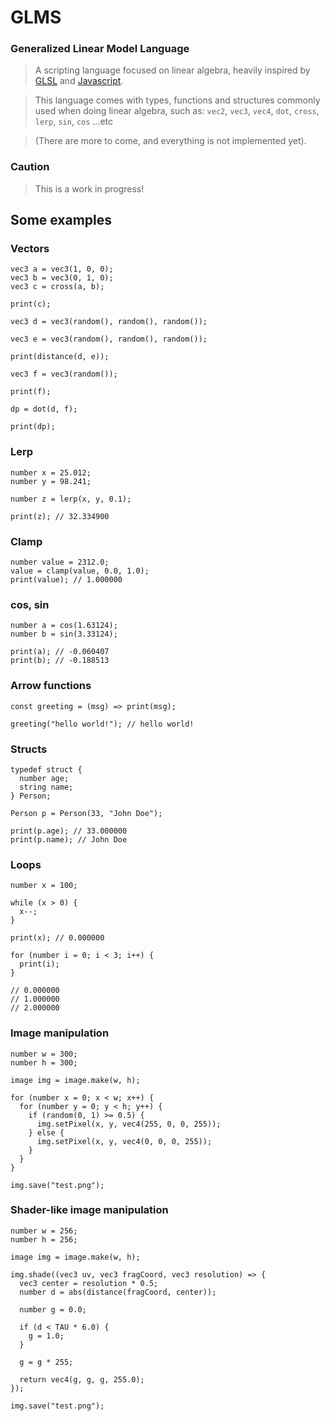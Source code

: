 # GLMS
### Generalized Linear Model Language
> A scripting language focused on linear algebra, heavily inspired by [GLSL](https://en.wikipedia.org/wiki/OpenGL_Shading_Language)
> and [Javascript](https://en.wikipedia.org/wiki/JavaScript).

> This language comes with types, functions and structures commonly used when doing linear algebra,
> such as: `vec2`, `vec3`, `vec4`, `dot`, `cross`, `lerp`, `sin`, `cos` ...etc

> (There are more to come, and everything is not implemented yet).

### Caution
> This is a work in progress!

## Some examples

### Vectors
```
vec3 a = vec3(1, 0, 0);
vec3 b = vec3(0, 1, 0);
vec3 c = cross(a, b);

print(c);

vec3 d = vec3(random(), random(), random());

vec3 e = vec3(random(), random(), random());

print(distance(d, e));

vec3 f = vec3(random());

print(f);

dp = dot(d, f);

print(dp);
```

### Lerp
```
number x = 25.012;
number y = 98.241;

number z = lerp(x, y, 0.1);

print(z); // 32.334900
```

### Clamp
```
number value = 2312.0;
value = clamp(value, 0.0, 1.0);
print(value); // 1.000000
```

### cos, sin
```
number a = cos(1.63124);
number b = sin(3.33124);

print(a); // -0.060407
print(b); // -0.188513
```

### Arrow functions
```
const greeting = (msg) => print(msg);

greeting("hello world!"); // hello world!
```

### Structs
```
typedef struct {
  number age;
  string name;
} Person;

Person p = Person(33, "John Doe");

print(p.age); // 33.000000
print(p.name); // John Doe
```

### Loops
```
number x = 100;

while (x > 0) {
  x--;
}

print(x); // 0.000000

for (number i = 0; i < 3; i++) {
  print(i);
}

// 0.000000
// 1.000000
// 2.000000

```

### Image manipulation
```
number w = 300;
number h = 300;

image img = image.make(w, h);

for (number x = 0; x < w; x++) {
  for (number y = 0; y < h; y++) {
    if (random(0, 1) >= 0.5) {
      img.setPixel(x, y, vec4(255, 0, 0, 255));
    } else {
      img.setPixel(x, y, vec4(0, 0, 0, 255));
    }
  }
}

img.save("test.png");
```

### Shader-like image manipulation
```
number w = 256;
number h = 256;

image img = image.make(w, h);

img.shade((vec3 uv, vec3 fragCoord, vec3 resolution) => {
  vec3 center = resolution * 0.5;
  number d = abs(distance(fragCoord, center));

  number g = 0.0;

  if (d < TAU * 6.0) {
    g = 1.0;
  }

  g = g * 255;

  return vec4(g, g, g, 255.0);
});

img.save("test.png");
```
